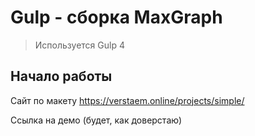 # Gulp - сборка MaxGraph

> Используется Gulp 4

## Начало работы
Сайт по макету https://verstaem.online/projects/simple/ <br/>

Ссылка на демо (будет, как доверстаю)
